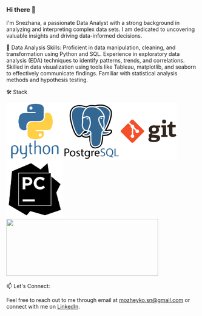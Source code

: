 ### Hi there 👋

I'm Snezhana, a passionate Data Analyst with a strong background in analyzing and interpreting complex data sets. I am dedicated to uncovering valuable insights and driving data-informed decisions.

🔬 Data Analysis Skills:
Proficient in data manipulation, cleaning, and transformation using Python and SQL.
Experience in exploratory data analysis (EDA) techniques to identify patterns, trends, and correlations.
Skilled in data visualization using tools like Tableau, matplotlib, and seaborn to effectively communicate findings.
Familiar with statistical analysis methods and hypothesis testing.

🛠️ Stack

<img src="https://raw.githubusercontent.com/devicons/devicon/1119b9f84c0290e0f0b38982099a2bd027a48bf1/icons/python/python-original-wordmark.svg" alt="Python" width="150" height="150"><img src="https://raw.githubusercontent.com/devicons/devicon/1119b9f84c0290e0f0b38982099a2bd027a48bf1/icons/postgresql/postgresql-original-wordmark.svg" alt="Python" width="150" height="150"><img src="https://raw.githubusercontent.com/devicons/devicon/1119b9f84c0290e0f0b38982099a2bd027a48bf1/icons/git/git-original-wordmark.svg" alt="Python" width="150" height="150"><img src="https://raw.githubusercontent.com/devicons/devicon/1119b9f84c0290e0f0b38982099a2bd027a48bf1/icons/pycharm/pycharm-plain.svg" width="150" height="150"><img src="https://upload.wikimedia.org/wikipedia/commons/4/4b/Tableau_Logo.png" width="400" height="150">


📫 Let's Connect:

Feel free to reach out to me through email at mozheyko.sn@gmail.com or connect with me on [LinkedIn](https://www.linkedin.com/in/snezhana-mozheyko-a72183131/?originalSubdomain=pl).

